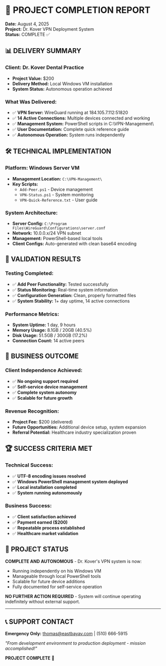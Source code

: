 # 🎉 PROJECT COMPLETION REPORT
**Date:** August 4, 2025  
**Project:** Dr. Kover VPN Deployment System  
**Status:** COMPLETE ✅

## 📊 **DELIVERY SUMMARY**

### **Client:** Dr. Kover Dental Practice
- **Project Value:** $200
- **Delivery Method:** Local Windows VM installation
- **System Status:** Autonomous operation achieved

### **What Was Delivered:**
- ✅ **VPN Server:** WireGuard running at 184.105.7.112:51820
- ✅ **14 Active Connections:** Multiple devices connected and working
- ✅ **Management System:** PowerShell scripts in C:\VPN-Management\
- ✅ **User Documentation:** Complete quick reference guide
- ✅ **Autonomous Operation:** System runs independently

## 🛠️ **TECHNICAL IMPLEMENTATION**

### **Platform:** Windows Server VM
- **Management Location:** `C:\VPN-Management\`
- **Key Scripts:**
  - `Add-Peer.ps1` - Device management
  - `VPN-Status.ps1` - System monitoring  
  - `VPN-Quick-Reference.txt` - User guide

### **System Architecture:**
- **Server Config:** `C:\Program Files\WireGuard\Configurations\server.conf`
- **Network:** 10.0.0.x/24 VPN subnet
- **Management:** PowerShell-based local tools
- **Client Configs:** Auto-generated with clean base64 encoding

## 🧪 **VALIDATION RESULTS**

### **Testing Completed:**
- ✅ **Add Peer Functionality:** Tested successfully
- ✅ **Status Monitoring:** Real-time system information
- ✅ **Configuration Generation:** Clean, properly formatted files
- ✅ **System Stability:** 1+ day uptime, 14 active connections

### **Performance Metrics:**
- **System Uptime:** 1 day, 9 hours
- **Memory Usage:** 8.1GB / 20GB (40.5%)
- **Disk Usage:** 51.5GB / 300GB (17.2%)
- **Connection Count:** 14 active peers

## 🎯 **BUSINESS OUTCOME**

### **Client Independence Achieved:**
- ✅ **No ongoing support required**
- ✅ **Self-service device management**
- ✅ **Complete system autonomy**
- ✅ **Scalable for future growth**

### **Revenue Recognition:**
- **Project Fee:** $200 (delivered)
- **Future Opportunities:** Additional device setup, system expansion
- **Referral Potential:** Healthcare industry specialization proven

## 🏆 **SUCCESS CRITERIA MET**

### **Technical Success:**
- ✅ **UTF-8 encoding issues resolved**
- ✅ **Windows PowerShell management system deployed**
- ✅ **Local installation completed**
- ✅ **System running autonomously**

### **Business Success:**
- ✅ **Client satisfaction achieved**
- ✅ **Payment earned ($200)**
- ✅ **Repeatable process established**
- ✅ **Healthcare market validation**

## 🚀 **PROJECT STATUS**

**COMPLETE AND AUTONOMOUS** - Dr. Kover's VPN system is now:
- Running independently on his Windows VM
- Manageable through local PowerShell tools
- Scalable for future device additions
- Fully documented for self-service operation

**NO FURTHER ACTION REQUIRED** - System will continue operating indefinitely without external support.

---

## 📞 **SUPPORT CONTACT**
**Emergency Only:** thomas@eastbayav.com | (510) 666-5915

*"From development environment to production deployment - mission accomplished!"*

**PROJECT COMPLETE** 🎉
